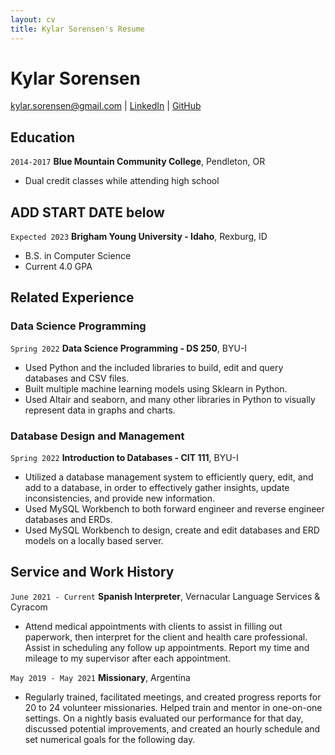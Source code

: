 ```yaml
---
layout: cv
title: Kylar Sorensen's Resume
---
```

# Kylar Sorensen

<div id="webaddress">
<a href="kylar.sorensen@gmail.com">kylar.sorensen@gmail.com</a>
| <a href="https://www.linkedin.com/in/kylar-sorensen-675604175/">LinkedIn</a>
| <a href="https://github.com/apache-pine">GitHub</a>
</div>

<!-- https://www.monique.tech/the-art-of-markdown -->

## Education


`2014-2017`
__Blue Mountain Community College__, Pendleton, OR

- Dual credit classes while attending high school
## ADD START DATE below
`Expected 2023`
__Brigham Young University - Idaho__, Rexburg, ID

- B.S. in Computer Science
- Current 4.0 GPA


## Related Experience

### Data Science Programming

`Spring 2022`
__Data Science Programming - DS 250__, BYU-I

- Used Python and the included libraries to build, edit and query databases and CSV files.
- Built multiple machine learning models using Sklearn in Python.
- Used Altair and seaborn, and many other libraries in Python to visually represent data in graphs and charts.

### Database Design and Management

`Spring 2022`
__Introduction to Databases - CIT 111__, BYU-I

- Utilized a database management system to efficiently query, edit, and add to a database, in order to effectively gather insights, update inconsistencies, and provide new information. 
- Used MySQL Workbench to both forward engineer and reverse engineer databases and ERDs.
- Used MySQL Workbench to design, create and edit databases and ERD models on a locally based server.

## Service and Work History

`June 2021 - Current`
__Spanish Interpreter__, Vernacular Language Services & Cyracom
- Attend medical appointments with clients to assist in filling out paperwork, then interpret for the client and health care professional. Assist in scheduling any follow up appointments. Report my time and mileage to my supervisor after each appointment.

`May 2019 - May 2021`
__Missionary__, Argentina
- Regularly trained, facilitated meetings, and created progress reports for 20 to 24 volunteer missionaries. Helped train and mentor in one-on-one settings. On a nightly basis evaluated our performance for that day, discussed potential improvements, and created an hourly schedule and set numerical goals for the following day.



<!-- ### Footer

Last updated: July 2022 -->



